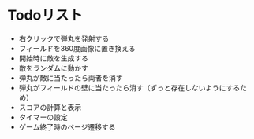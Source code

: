 # Todoリスト

- 右クリックで弾丸を発射する
- フィールドを360度画像に置き換える
- 開始時に敵を生成する
- 敵をランダムに動かす
- 弾丸が敵に当たったら両者を消す
- 弾丸がフィールドの壁に当たったら消す（ずっと存在しないようにするため）
- スコアの計算と表示
- タイマーの設定
- ゲーム終了時のページ遷移する